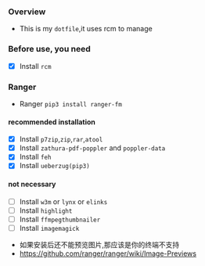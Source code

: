 ### Overview
- This is my `dotfile`,it uses rcm to manage<br/>

### Before use, you need
- [x] Install `rcm`

### Ranger
- Ranger `pip3 install ranger-fm`
#### recommended installation
- [x] Install `p7zip`,`zip`,`rar`,`atool`
- [x] Install `zathura-pdf-poppler` and `poppler-data`
- [x] Install `feh`
- [x] Install `ueberzug(pip3)`
#### not necessary
- [ ] Install `w3m` or `lynx` or `elinks`
- [ ] Install `highlight`
- [ ] Install `ffmpegthumbnailer`
- [ ] Install `imagemagick`

- 如果安装后还不能预览图片,那应该是你的终端不支持
- https://github.com/ranger/ranger/wiki/Image-Previews
